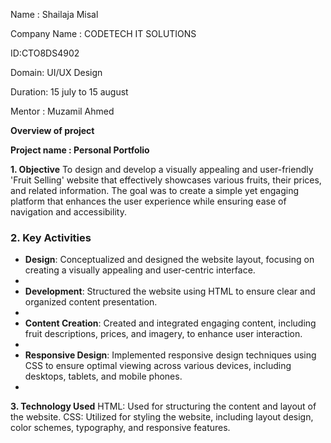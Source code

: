 Name : Shailaja Misal

Company Name : CODETECH IT SOLUTIONS

ID:CTO8DS4902

Domain: UI/UX Design

Duration: 15 july to 15 august

Mentor : Muzamil Ahmed

**Overview of project**

**Project name : Personal Portfolio**

**1. Objective**
To design and develop a visually appealing and user-friendly 'Fruit Selling' website that effectively showcases various
fruits, their prices, and related information. The goal was to create a simple yet engaging platform that enhances the user
experience while ensuring ease of navigation and accessibility.

### 2. Key Activities
- **Design**: Conceptualized and designed the website layout, focusing on creating a visually appealing and user-centric interface.
- 
- **Development**: Structured the website using HTML to ensure clear and organized content presentation.
- 
- **Content Creation**: Created and integrated engaging content, including fruit descriptions, prices, and imagery, to enhance user interaction.
- 
- **Responsive Design**: Implemented responsive design techniques using CSS to ensure optimal viewing across various devices, including desktops, tablets, and mobile phones.
- 
**3. Technology Used**
HTML: Used for structuring the content and layout of the website.
CSS: Utilized for styling the website, including layout design, color schemes, typography, and responsive features.





